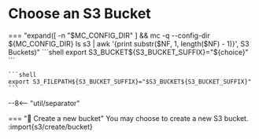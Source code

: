 
# Choose an S3 Bucket

=== "expand([ -n "$MC_CONFIG_DIR" ] && mc -q --config-dir ${MC_CONFIG_DIR} ls s3 | awk '{print substr($NF, 1, length($NF) - 1)}', S3 Buckets)"
    ```shell
    export S3_BUCKET${S3_BUCKET_SUFFIX}="${choice}"
    ```

    ```shell
    export S3_FILEPATH${S3_BUCKET_SUFFIX}="$S3_BUCKET${S3_BUCKET_SUFFIX}"
    ```

--8<-- "util/separator"

=== "📁 Create a new bucket"
    You may choose to create a new S3 bucket.
    :import{s3/create/bucket}
